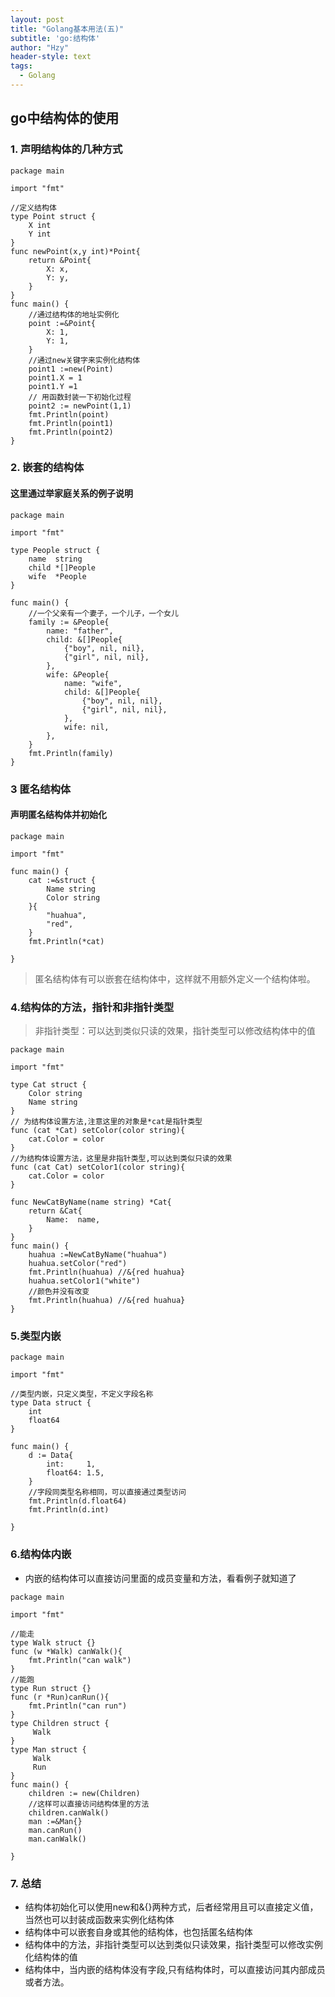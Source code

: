 ```yaml
---
layout: post
title: "Golang基本用法(五)"
subtitle: 'go:结构体'
author: "Hzy"
header-style: text
tags:
  - Golang
---
```

## go中结构体的使用

### 1. 声明结构体的几种方式
```
package main

import "fmt"

//定义结构体
type Point struct {
	X int
	Y int
}
func newPoint(x,y int)*Point{
	return &Point{
		X: x,
		Y: y,
	}
}
func main() {
	//通过结构体的地址实例化
	point :=&Point{
		X: 1,
		Y: 1,
	}
	//通过new关键字来实例化结构体
	point1 :=new(Point)
	point1.X = 1
	point1.Y =1
	// 用函数封装一下初始化过程
	point2 := newPoint(1,1)
	fmt.Println(point)
	fmt.Println(point1)
	fmt.Println(point2)
}

```
### 2. 嵌套的结构体
#### 这里通过举家庭关系的例子说明
```
package main

import "fmt"

type People struct {
	name  string
	child *[]People
	wife  *People
}

func main() {
	//一个父亲有一个妻子，一个儿子，一个女儿
	family := &People{
		name: "father",
		child: &[]People{
			{"boy", nil, nil},
			{"girl", nil, nil},
		},
		wife: &People{
			name: "wife",
			child: &[]People{
				{"boy", nil, nil},
				{"girl", nil, nil},
			},
			wife: nil,
		},
	}
	fmt.Println(family)
}
```
### 3 匿名结构体
#### 声明匿名结构体并初始化
```
package main

import "fmt"

func main() {
	cat :=&struct {
		Name string
		Color string
	}{
		"huahua",
		"red",
	}
	fmt.Println(*cat)

}

```
> 匿名结构体有可以嵌套在结构体中，这样就不用额外定义一个结构体啦。

### 4.结构体的方法，指针和非指针类型

>非指针类型：可以达到类似只读的效果，指针类型可以修改结构体中的值

```
package main

import "fmt"

type Cat struct {
	Color string
	Name string
}
// 为结构体设置方法,注意这里的对象是*cat是指针类型
func (cat *Cat) setColor(color string){
	cat.Color = color
}
//为结构体设置方法，这里是非指针类型,可以达到类似只读的效果
func (cat Cat) setColor1(color string){
	cat.Color = color
}

func NewCatByName(name string) *Cat{
	return &Cat{
		Name:  name,
	}
}
func main() {
	huahua :=NewCatByName("huahua")
	huahua.setColor("red")
	fmt.Println(huahua) //&{red huahua}
	huahua.setColor1("white")
	//颜色并没有改变
	fmt.Println(huahua) //&{red huahua}
}
```
### 5.类型内嵌
```
package main

import "fmt"

//类型内嵌，只定义类型，不定义字段名称
type Data struct {
	int
	float64
}

func main() {
	d := Data{
		int:     1,
		float64: 1.5,
	}
    //字段同类型名称相同，可以直接通过类型访问
	fmt.Println(d.float64)
	fmt.Println(d.int)

}

```
### 6.结构体内嵌

* 内嵌的结构体可以直接访问里面的成员变量和方法，看看例子就知道了
```
package main

import "fmt"

//能走
type Walk struct {}
func (w *Walk) canWalk(){
	fmt.Println("can walk")
}
//能跑
type Run struct {}
func (r *Run)canRun(){
	fmt.Println("can run")
}
type Children struct {
	 Walk
}
type Man struct {
	 Walk
	 Run
}
func main() {
	children := new(Children)
	//这样可以直接访问结构体里的方法
	children.canWalk()
	man :=&Man{}
	man.canRun()
	man.canWalk()

}
```
###  7. 总结
* 结构体初始化可以使用new和&{}两种方式，后者经常用且可以直接定义值，当然也可以封装成函数来实例化结构体
* 结构体中可以嵌套自身或其他的结构体，也包括匿名结构体
* 结构体中的方法，非指针类型可以达到类似只读效果，指针类型可以修改实例化结构体的值
* 结构体中，当内嵌的结构体没有字段,只有结构体时，可以直接访问其内部成员或者方法。

